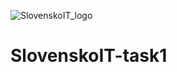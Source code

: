 ![SlovenskoIT_logo](https://user-images.githubusercontent.com/59098039/161498419-e229f32a-9d72-4a08-8b60-bea4c8b47d5f.svg)

# SlovenskoIT-task1
